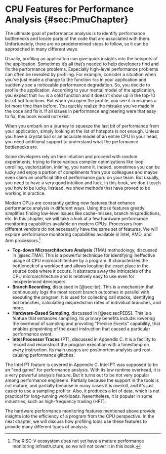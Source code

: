 # CPU Features for Performance Analysis {#sec:PmuChapter}

The ultimate goal of performance analysis is to identify performance bottlenecks and locate parts of the code that are associated with them. Unfortunately, there are no predetermined steps to follow, so it can be approached in many different ways. 

Usually, profiling an application can give quick insights into the hotspots of the application. Sometimes it’s all that’s needed to help developers find and fix the performance problems. Especially high-level performance problems can often be revealed by profiling. For example, consider a situation when you've just made a change to the function `foo` in your application and suddenly see a noticeable performance degradation. So, you decide to profile the application. According to your mental model of the application, you expect that `foo` is a cold function and it doesn't show up in the top-10 list of hot functions. But when you open the profile, you see it consumes a lot more time than before. You quickly realize the mistake you've made in the code and fix it. If all issues in performance engineering were that easy to fix, this book would not exist.

When you embark on a journey to squeeze the last bit of performance from your application, simply looking at the list of hotspots is not enough. Unless you have a crystal ball or an accurate model of an entire CPU in your head, you need additional support to understand what the performance bottlenecks are.

Some developers rely on their intuition and proceed with random experiments, trying to force various compiler optimizations like loop unrolling, vectorization, inlining, you name it. Indeed, sometimes you can be lucky and enjoy a portion of compliments from your colleagues and maybe even claim an unofficial title of performance guru on your team. But usually, you need to have a very good intuition and luck. In this book, we don't teach you how to be lucky. Instead, we show methods that have proved to be working in practice.

Modern CPUs are constantly getting new features that enhance performance analysis in different ways. Using those features greatly simplifies finding low-level issues like cache-misses, branch mispredictions, etc. In this chapter, we will take a look at a few hardware performance monitoring capabilities available on modern CPUs. Processors from different vendors do not necessarily have the same set of features. We will explore performance monitoring capabilities available in Intel, AMD, and Arm processors.[^1]

* **Top-down Microarchitecture Analysis** (TMA) methodology, discussed in [@sec:TMA]. This is a powerful technique for identifying ineffective usage of CPU microarchitecture by a program. It characterizes the bottleneck of a workload and allows locating the exact place in the source code where it occurs. It abstracts away the intricacies of the CPU microarchitecture and is relatively easy to use even for inexperienced developers.
* **Branch Recording**, discussed in [@sec:lbr]. This is a mechanism that continuously logs the most recent branch outcomes in parallel with executing the program. It is used for collecting call stacks, identifying hot branches, calculating misprediction rates of individual branches, and more.
* **Hardware-Based Sampling**, discussed in [@sec:secPEBS]. This is a feature that enhances sampling. Its primary benefits include: lowering the overhead of sampling and providing "Precise Events" capability, that enables pinpointing of the exact instruction that caused a particular performance event.
* **Intel Processor Traces** (PT), discussed in Appendix C. It is a facility to record and reconstruct the program execution with a timestamp on *every* instruction. Its main usages are postmortem analysis and root-causing performance glitches.

The Intel PT feature is covered in Appendix C. Intel PT was supposed to be an "end game" for performance analysis. With its low runtime overhead, it is a very powerful analysis feature. But it turns out to be not very popular among performance engineers. Partially because the support in the tools is not mature, and partially because in many cases it is overkill, and it's just easier to use a sampling profiler. Also, it produces a lot of data, which is not practical for long-running workloads. Nevertheless, it is popular in some industries, such as high-frequency trading (HFT).

The hardware performance monitoring features mentioned above provide insights into the efficiency of a program from the CPU perspective. In the next chapter, we will discuss how profiling tools use these features to provide many different types of analysis.

[^1]: The RISC-V ecosystem does not yet have a mature performance monitoring infrastructure, so we will not cover it in this book.